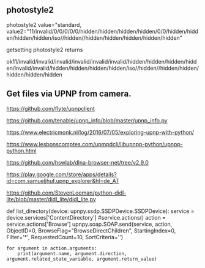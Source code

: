 ## photostyle2
photostyle2 value="standard, value2="11/invalid/0/0/0/0/0/hidden/hidden/hidden/hidden/0/0/hidden/hidden/hidden/hidden/iso//hidden//hidden/hidden/hidden/hidden/hidden"

getsetting photostyle2 returns
<?xml version="1.0" encoding="UTF-8"?>
<camrply><result>ok</result><settingvalue photostyle2="standard">11/invalid/invalid/invalid/invalid/invalid/invalid/hidden/hidden/hidden/hidden/invalid/invalid/hidden/hidden/hidden/hidden/iso//hidden//hidden/hidden/hidden/hidden/hidden</settingvalue></camrply>


## Get files via UPNP from camera.

https://github.com/flyte/upnpclient

https://github.com/tenable/upnp_info/blob/master/upnp_info.py

https://www.electricmonk.nl/log/2016/07/05/exploring-upnp-with-python/

https://www.lesbonscomptes.com/upmpdcli/libupnpp-python/upnpp-python.html

https://github.com/hswlab/dlna-browser-net/tree/v2.9.0

https://play.google.com/store/apps/details?id=com.samueljhuf.upnp_explorer&hl=de_AT

https://github.com/StevenLooman/python-didl-lite/blob/master/didl_lite/didl_lite.py

def list_directory(device: upnpy.ssdp.SSDPDevice.SSDPDevice):
    service = device.services['ContentDirectory']
    #service.actions()
    action = service.actions['Browse']
    upnpy.soap.SOAP.send(service, action, ObjectID=0, BrowseFlag="BrowseDirectChildren", 
                         StartingIndex=0, Filter='*', RequestedCount=10, SortCriteria='')
    
    for argument in action.arguments:
        print(argument.name, argument.direction, argument.related_state_variable, argument.return_value)

